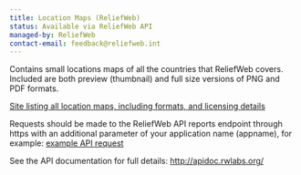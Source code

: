 ```yaml
---
title: Location Maps (ReliefWeb)
status: Available via ReliefWeb API
managed-by: ReliefWeb
contact-email: feedback@reliefweb.int
---
```


Contains small locations maps of all the countries that ReliefWeb covers. Included are both preview (thumbnail) and full size versions of PNG and PDF formats.

[Site listing all location maps, including formats, and licensing details](http://reliefweb.int/location-maps)

Requests should be made to the ReliefWeb API reports endpoint through https with an additional parameter of your application name (appname), for example:
[example API request](https://api.reliefweb.int/v1/reports?fields[include][]=file&query[value]=feature:%22Location%20Map%22&appname=vocabulary)

See the API documentation for full details: <http://apidoc.rwlabs.org/>
